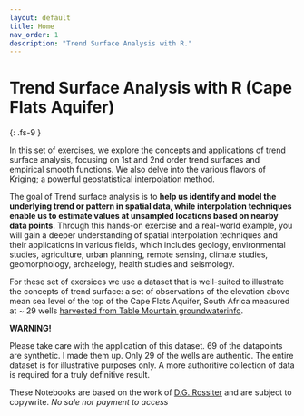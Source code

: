 ```yaml
---
layout: default
title: Home
nav_order: 1
description: "Trend Surface Analysis with R."
---
```


# Trend Surface Analysis with R (Cape Flats Aquifer)
{: .fs-9 }

In this set of exercises, we explore the concepts and applications of trend surface analysis, focusing on 1st and 2nd order trend surfaces and empirical smooth functions. We also delve into the various flavors of Kriging; a powerful geostatistical interpolation method.

The goal of Trend surface analysis is to **help us identify and model the underlying trend or pattern in spatial data, while interpolation techniques enable us to estimate values at unsampled locations based on nearby data points**. Through this hands-on exercise and a real-world example, you will gain a deeper understanding of spatial interpolation techniques and their applications in various fields, which includes geology, environmental studies, agriculture, urban planning, remote sensing, climate studies, geomorphology, archaelogy, health studies and seismology.

For these set of exersices we use a dataset that is well-suited to illustrate the concepts of trend surface: a set of observations of the elevation above mean sea level of the top of the Cape Flats Aquifer, South Africa measured at ~ 29 wells [harvested from Table Mountain groundwaterinfo](https://tablemountain.groundwaterinfo.africa/index.php/view/map/?repository=tmwsa&project=1_water_source_areas). 

<div class="alert alert-danger">
  <strong>WARNING!</strong> 

Please take care with the application of this dataset. 69$%$ of the datapoints are synthetic. I made them up. Only 29 of the wells are authentic. The entire dataset is for illustrative purposes only. A more authoritive collection of data is required for a truly definitive result.</div>

These Notebooks are based on the work of [D.G. Rossiter](https://cals.cornell.edu/david-rossiter) and are subject to copywrite. _No sale nor payment to access_

